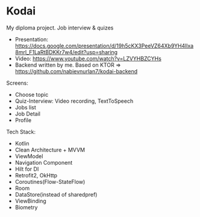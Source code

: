 # Kodai
My diploma project. Job interview &amp; quizes
- Presentation: https://docs.google.com/presentation/d/19h5cKX3PeeVZ64Xb9YH4llxa8mrl_F1LaRtBDKKr7w4/edit?usp=sharing
- Video: https://www.youtube.com/watch?v=LZVYHBZCYHs
- Backend written by me. Based on KTOR => https://github.com/nabievnurlan7/kodai-backend

Screens:
- Choose topic
- Quiz-Interview: Video recording, TextToSpeech
- Jobs list
- Job Detail
- Profile

Tech Stack:
- Kotlin
- Clean Architecture + MVVM
- ViewModel
- Navigation Component
- Hilt for DI
- Retrofit2, OkHttp
- Coroutines(Flow-StateFlow)
- Room
- DataStore(instead of sharedpref)
- ViewBinding
- Biometry